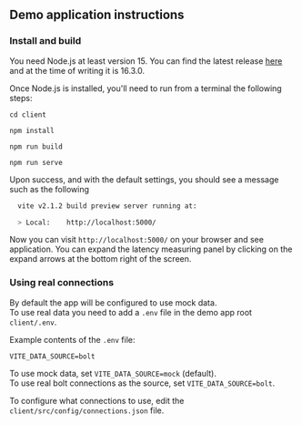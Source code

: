 ## Demo application instructions

### Install and build

You need Node.js at least version 15. You can find the latest release [here](https://nodejs.org/en/download/current/) and at the time of writing it is 16.3.0.

Once Node.js is installed, you'll need to run from a terminal the following steps:

`cd client`

`npm install`

`npm run build`

`npm run serve`

Upon success, and with the default settings, you should see a message such as the following

```bash
  vite v2.1.2 build preview server running at:

  > Local:    http://localhost:5000/
```

Now you can visit `http://localhost:5000/` on your browser and see application. You can expand the latency measuring panel by clicking on the expand arrows at the bottom right of the screen.

### Using real connections

By default the app will be configured to use mock data.  
To use real data you need to add a `.env` file in the demo app root `client/.env`.

Example contents of the `.env` file:

```
VITE_DATA_SOURCE=bolt
```

To use mock data, set `VITE_DATA_SOURCE=mock` (default).  
To use real bolt connections as the source, set `VITE_DATA_SOURCE=bolt`.

To configure what connections to use, edit the `client/src/config/connections.json` file.
